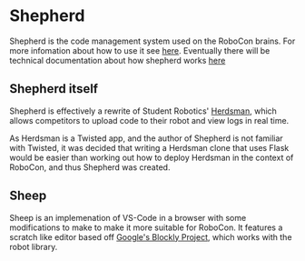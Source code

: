 # Shepherd

Shepherd is the code management system used on the RoboCon brains. For more
infomation about how to use it see
[here](https://hr-robocon.org/docs/connecting.html). Eventually there will be
technical documentation about how shepherd works
[here](https://github.com/systemetric/shepherd/tree/master/wiki)

## Shepherd itself

Shepherd is effectively a rewrite of Student Robotics' [Herdsman][],
which allows competitors to upload code to their robot and view logs in
real time.

As Herdsman is a Twisted app, and the author of Shepherd is not familiar
with Twisted, it was decided that writing a Herdsman clone that uses
Flask would be easier than working out how to deploy Herdsman in the
context of RoboCon, and thus Shepherd was created.

[Herdsman]: https://github.com/srobo/brain-herdsman

## Sheep

Sheep is an implemenation of VS-Code in a browser with some
modifications to make to make it more suitable for RoboCon. It features
a scratch like editor based off
[Google's Blockly Project](https://developers.google.com/blockly/), which
works with the robot library.
